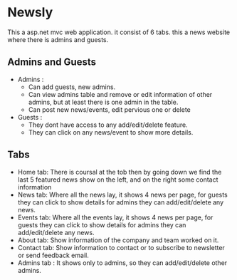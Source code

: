 # Newsly
  This a asp.net mvc web application. it consist of 6 tabs. this a news website where there is admins and guests.
  
  ## Admins and Guests 
  - Admins : 
    - Can add guests, new admins.
    - Can view admins table and remove or edit information of other admins, but at least there is one admin in the table.
    - Can post new news/events, edit pervious one or delete
  - Guests :
    - They dont have access to any add/edit/delete feature.
    - They can click on any news/event to show more details.
  
  ## Tabs
  
  - Home tab: 
    There is coursal at the tob then by going down we find the last 5 featured news show on the left, and on the right some contact information
  - News tab: 
    Where all the news lay, it shows 4 news per page, for guests they can click to show details for admins they can add/edit/delete any news.
  - Events tab: 
    Where all the events lay, it shows 4 news per page, for guests they can click to show details for admins they can add/edit/delete any news.
  - About tab: 
    Show information of the company and team worked on it.
  - Contact tab: 
    Show information to contact or to subscribe to newsletter or send feedback email.
  - Admins tab : 
    It shows only to admins, so they can add/edit/delete other admins.
